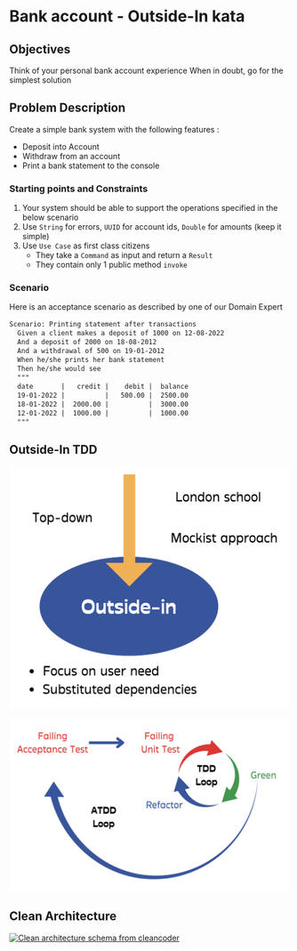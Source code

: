 # Bank account - Outside-In kata

## Objectives
Think of your personal bank account experience
When in doubt, go for the simplest solution

## Problem Description
Create a simple bank system with the following features :
- Deposit into Account
- Withdraw from an account
- Print a bank statement to the console

### Starting points and Constraints
1. Your system should be able to support the operations specified in the below scenario
2. Use `String` for errors, `UUID` for account ids, `Double` for amounts (keep it simple)
3. Use `Use Case` as first class citizens
    - They take a `Command` as input and return a `Result`
    - They contain only 1 public method `invoke`

### Scenario
Here is an acceptance scenario as described by one of our Domain Expert

```gherkin
Scenario: Printing statement after transactions
  Given a client makes a deposit of 1000 on 12-08-2022
  And a deposit of 2000 on 18-08-2012
  And a withdrawal of 500 on 19-01-2012
  When he/she prints her bank statement
  Then he/she would see
  """
  date       |   credit |    debit |  balance
  19-01-2022 |          |   500.00 |  2500.00
  18-01-2022 |  2000.00 |          |  3000.00
  12-01-2022 |  1000.00 |          |  1000.00
  """
```

## Outside-In TDD
![TDD Outside-In](img/outside-in.png)

![TDD double loop](img/tdd-double-loop.png)

## Clean Architecture
[![Clean architecture schema from cleancoder](https://blog.cleancoder.com/uncle-bob/images/2012-08-13-the-clean-architecture/CleanArchitecture.jpg)](https://blog.cleancoder.com/uncle-bob/2012/08/13/the-clean-architecture.html)